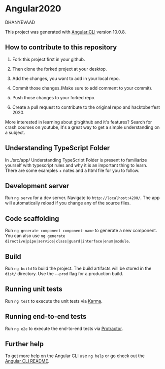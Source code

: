 # Angular2020

DHANYEVAAD

This project was generated with [Angular CLI](https://github.com/angular/angular-cli) version 10.0.8.

## How to contribute to this repository

1. Fork this project first in your github.

2. Then clone the forked project at your desktop.

3. Add the changes, you want to add in your local repo.

4. Commit those changes.(Make sure to add comment to your commit).

5. Push those changes to your forked repo.

6. Create a pull request to contribute to the original repo and hacktoberfest 2020.

More interested in learning about git/github and it's features?
Search for crash courses on youtube, it's a great way to get a simple understanding on a subject.

## Understanding TypeScript Folder

In ./src/app/ Understanding TypeScript Folder is present to familiarize yourself with typescript rules and why it is an important thing to learn. There are some examples + notes and a html file for you to follow.

## Development server

Run `ng serve` for a dev server. Navigate to `http://localhost:4200/`. The app will automatically reload if you change any of the source files.

## Code scaffolding

Run `ng generate component component-name` to generate a new component. You can also use `ng generate directive|pipe|service|class|guard|interface|enum|module`.

## Build

Run `ng build` to build the project. The build artifacts will be stored in the `dist/` directory. Use the `--prod` flag for a production build.

## Running unit tests

Run `ng test` to execute the unit tests via [Karma](https://karma-runner.github.io).

## Running end-to-end tests

Run `ng e2e` to execute the end-to-end tests via [Protractor](http://www.protractortest.org/).

## Further help

To get more help on the Angular CLI use `ng help` or go check out the [Angular CLI README](https://github.com/angular/angular-cli/blob/master/README.md).
